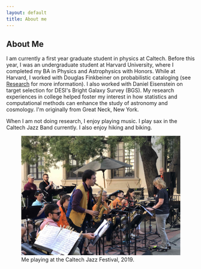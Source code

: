 ```yaml
---
layout: default
title: About me
---
```

<h2 class="post-title">About Me</h2>
<p>
I am currently a first year graduate student in physics at Caltech. Before this year, I was an undergraduate student at Harvard University, where I completed my BA in Physics and Astrophysics with Honors. While at Harvard, I worked with Douglas Finkbeiner on probabilistic cataloging (see <a href="https://richardfeder.github.io/research">Research</a> for more information). I also worked with Daniel Eisenstein on target selection for DESI's Bright Galaxy Survey (BGS). My research experiences in college helped foster my interest in how statistics and computational methods can enhance the study of astronomy and cosmology. I'm originally from Great Neck, New York.  
</p>
<p>
  When I am not doing research, I enjoy playing music. I play sax in the Caltech Jazz Band currently. I also enjoy hiking and biking.
 </p>

  <figure>
  <img src="./img/caltech_jazz.jpg" alt="Playing at the Caltech Jazz Festival"/>
    <figcaption>
      Me playing at the Caltech Jazz Festival, 2019.
    </figcaption>
  </figure>
  

